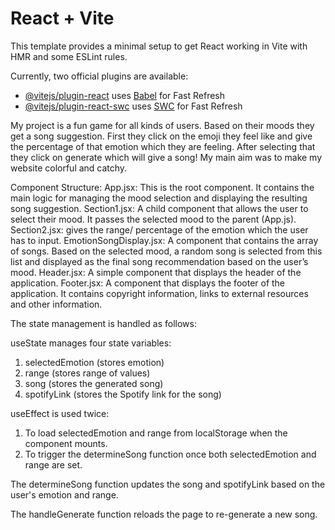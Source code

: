 # React + Vite

This template provides a minimal setup to get React working in Vite with HMR and some ESLint rules.

Currently, two official plugins are available:

- [@vitejs/plugin-react](https://github.com/vitejs/vite-plugin-react/blob/main/packages/plugin-react/README.md) uses [Babel](https://babeljs.io/) for Fast Refresh
- [@vitejs/plugin-react-swc](https://github.com/vitejs/vite-plugin-react-swc) uses [SWC](https://swc.rs/) for Fast Refresh

My project is a fun game for all kinds of users. Based on their moods they get a song suggestion. First they click on the emoji they feel like and give the percentage of that emotion which they are feeling. After selecting that they click on generate which will give a song! My main aim was to make my website colorful and catchy.

Component Structure:
App.jsx: This is the root component. It contains the main logic for managing the mood selection and displaying the resulting song suggestion.
Section1.jsx: A child component that allows the user to select their mood. It passes the selected mood to the parent (App.js).
Section2.jsx: gives the range/ percentage of the emotion which the user has to input.
EmotionSongDisplay.jsx: A component that contains the array of songs. Based on the selected mood, a random song is selected from this list and displayed as the final song recommendation based on the user’s mood.
Header.jsx: A simple component that displays the header of the application.
Footer.jsx: A component that displays the footer of the application. It contains copyright information, links to external resources and other information.


The state management is handled as follows:

useState manages four state variables:
1. selectedEmotion (stores emotion)
2. range (stores range of values)
3. song (stores the generated song)
4. spotifyLink (stores the Spotify link for the song)
  
useEffect is used twice:
  1. To load selectedEmotion and range from localStorage when the component mounts.
  2. To trigger the determineSong function once both selectedEmotion and range are set.

The determineSong function updates the song and spotifyLink based on the user's emotion and range.

The handleGenerate function reloads the page to re-generate a new song.